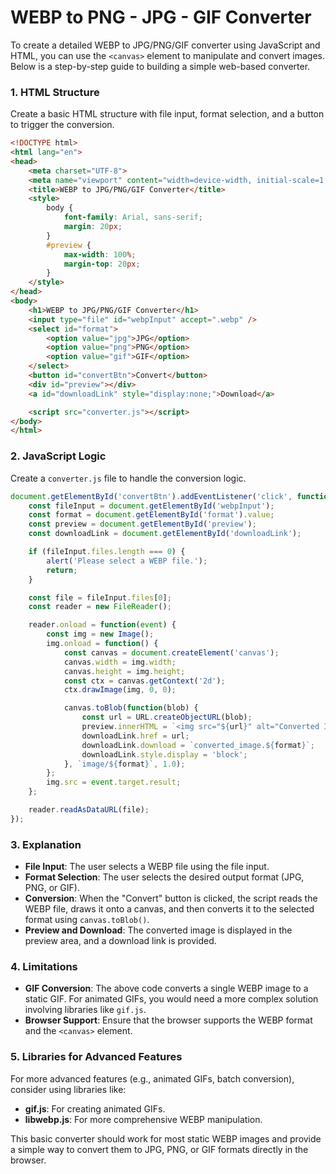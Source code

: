 # WEBP to PNG - JPG - GIF Converter
To create a detailed WEBP to JPG/PNG/GIF converter using JavaScript and HTML, you can use the `<canvas>` element to manipulate and convert images. Below is a step-by-step guide to building a simple web-based converter.

### 1. HTML Structure
Create a basic HTML structure with file input, format selection, and a button to trigger the conversion.

```html
<!DOCTYPE html>
<html lang="en">
<head>
    <meta charset="UTF-8">
    <meta name="viewport" content="width=device-width, initial-scale=1.0">
    <title>WEBP to JPG/PNG/GIF Converter</title>
    <style>
        body {
            font-family: Arial, sans-serif;
            margin: 20px;
        }
        #preview {
            max-width: 100%;
            margin-top: 20px;
        }
    </style>
</head>
<body>
    <h1>WEBP to JPG/PNG/GIF Converter</h1>
    <input type="file" id="webpInput" accept=".webp" />
    <select id="format">
        <option value="jpg">JPG</option>
        <option value="png">PNG</option>
        <option value="gif">GIF</option>
    </select>
    <button id="convertBtn">Convert</button>
    <div id="preview"></div>
    <a id="downloadLink" style="display:none;">Download</a>

    <script src="converter.js"></script>
</body>
</html>
```

### 2. JavaScript Logic
Create a `converter.js` file to handle the conversion logic.

```javascript
document.getElementById('convertBtn').addEventListener('click', function() {
    const fileInput = document.getElementById('webpInput');
    const format = document.getElementById('format').value;
    const preview = document.getElementById('preview');
    const downloadLink = document.getElementById('downloadLink');

    if (fileInput.files.length === 0) {
        alert('Please select a WEBP file.');
        return;
    }

    const file = fileInput.files[0];
    const reader = new FileReader();

    reader.onload = function(event) {
        const img = new Image();
        img.onload = function() {
            const canvas = document.createElement('canvas');
            canvas.width = img.width;
            canvas.height = img.height;
            const ctx = canvas.getContext('2d');
            ctx.drawImage(img, 0, 0);

            canvas.toBlob(function(blob) {
                const url = URL.createObjectURL(blob);
                preview.innerHTML = `<img src="${url}" alt="Converted Image" />`;
                downloadLink.href = url;
                downloadLink.download = `converted_image.${format}`;
                downloadLink.style.display = 'block';
            }, `image/${format}`, 1.0);
        };
        img.src = event.target.result;
    };

    reader.readAsDataURL(file);
});
```

### 3. Explanation
- **File Input**: The user selects a WEBP file using the file input.
- **Format Selection**: The user selects the desired output format (JPG, PNG, or GIF).
- **Conversion**: When the "Convert" button is clicked, the script reads the WEBP file, draws it onto a canvas, and then converts it to the selected format using `canvas.toBlob()`.
- **Preview and Download**: The converted image is displayed in the preview area, and a download link is provided.

### 4. Limitations
- **GIF Conversion**: The above code converts a single WEBP image to a static GIF. For animated GIFs, you would need a more complex solution involving libraries like `gif.js`.
- **Browser Support**: Ensure that the browser supports the WEBP format and the `<canvas>` element.

### 5. Libraries for Advanced Features
For more advanced features (e.g., animated GIFs, batch conversion), consider using libraries like:
- **gif.js**: For creating animated GIFs.
- **libwebp.js**: For more comprehensive WEBP manipulation.

This basic converter should work for most static WEBP images and provide a simple way to convert them to JPG, PNG, or GIF formats directly in the browser.
